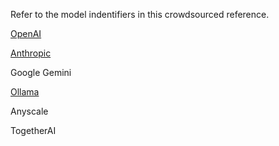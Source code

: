 Refer to the model indentifiers in this crowdsourced reference.

[OpenAI](https://platform.openai.com/docs/models)

[Anthropic](https://docs.anthropic.com/claude/docs/models-overview)

Google Gemini

[Ollama]()

Anyscale

TogetherAI
